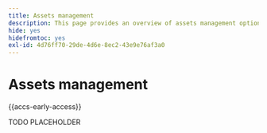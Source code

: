 ```yaml
---
title: Assets management
description: This page provides an overview of assets management options supported by [!DNL Adobe Commerce as a Cloud Service].
hide: yes
hidefromtoc: yes
exl-id: 4d76ff70-29de-4d6e-8ec2-43e9e76af3a0
---
```

# Assets management

{{accs-early-access}}

TODO PLACEHOLDER
